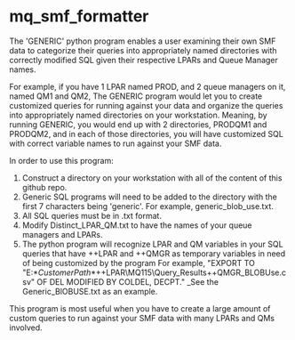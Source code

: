 # mq_smf_formatter

The 'GENERIC' python program enables a user examining their own SMF data to categorize their queries into appropriately named directories with correctly modified SQL given their respective LPARs and Queue Manager names.

For example, if you have 1 LPAR named PROD, and 2 queue managers on it, named QM1 and QM2, The GENERIC program would let you to create customized queries for running against your data and organize the queries into appropriately named directories on your workstation. Meaning, by running GENERIC, you would end up with 2 directories, PRODQM1 and PRODQM2, and in each of those directories, you will have customized SQL with correct variable names to run against your SMF data.

In order to use this program:
1) Construct a directory on your workstation with all of the content of this github repo. 
2) Generic SQL programs will need to be added to the directory with the first 7 characters being 'generic'. For example, generic_blob_use.txt. 
3) All SQL queries must be in .txt format. 
4) Modify Distinct_LPAR_QM.txt to have the names of your queue managers and LPARs.
5) The python program will recognize LPAR and QM variables in your SQL queries that have ++LPAR and ++QMGR as temporary variables in need of being customized by the program
  For example, "EXPORT TO "E:\**CustomerPath**\++LPAR\MQ115\Query_Results\++QMGR_BLOBUse.csv" OF DEL MODIFIED BY COLDEL, DECPT." _See the Generic_BlOBUSE.txt as an example.

This program is most useful when you have to create a large amount of custom queries to run against your SMF data with many LPARs and QMs involved. 
